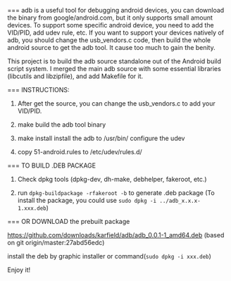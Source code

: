 ===
adb is a useful tool for debugging android devices, you can download the
binary from google/android.com, but it only supports small amount devices. To
support some specific android device, you need to add the VID/PID, add udev
rule, etc.
If you want to support your devices natively of adb, you should change the
usb_vendors.c code, then build the whole android source to get the adb tool.
It cause too much to gain the benity.

This project is to build the adb source standalone out of the Android build
script system. I merged the main adb source with some essential libraries
(libcutils and libzipfile), and add Makefile for it.

===
INSTRUCTIONS:

1. After get the source, you can change the usb_vendors.c to add your VID/PID.

2. make
    build the adb tool binary

3. make install
    install the adb to /usr/bin/ configure the udev

4. copy 51-android.rules to /etc/udev/rules.d/

===
TO BUILD .DEB PACKAGE

1. Check dpkg tools (dpkg-dev, dh-make, debhelper, fakeroot, etc.)

2. run `dpkg-buildpackage -rfakeroot -b` to generate .deb package
    (To install the package, you could use `sudo dpkg -i ../adb_x.x.x-1.xxx.deb`)

===
OR DOWNLOAD the prebuilt package

https://github.com/downloads/karfield/adb/adb_0.0.1-1_amd64.deb (based on git origin/master:27abd56edc)

install the deb by graphic installer or command(`sudo dpkg -i xxx.deb`)

Enjoy it!
